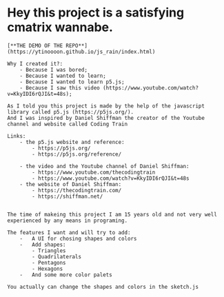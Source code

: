    # Hey this project is a satisfying cmatrix wannabe.
    
    [**THE DEMO OF THE REPO**](https://ytinoooon.github.io/js_rain/index.html)
    
    Why I created it?:
        - Because I was bored;
        - Because I wanted to learn;
        - Because I wanted to learn p5.js;
        - Because I saw this video (https://www.youtube.com/watch?v=KkyIDI6rQJI&t=48s);
    
    As I told you this project is made by the help of the javascript library called p5.js (https://p5js.org/).
    And I was inspired by Daniel Shiffman the creator of the Youtube channel and website called Coding Train
    
    Links:
        - the p5.js website and reference: 
            - https://p5js.org/
            - https://p5js.org/reference/
        
        - the video and the Youtube channel of Daniel Shiffman: 
            - https://www.youtube.com/thecodingtrain
            - https://www.youtube.com/watch?v=KkyIDI6rQJI&t=48s
        - the website of Daniel Shiffman: 
            - https://thecodingtrain.com/
            - https://shiffman.net/


    The time of makeing this project I am 15 years old and not very well experienced by any means in programing.

    The features I want and will try to add:
        -   A UI for chosing shapes and colors
        -   Add shapes: 
            - Triangles
            - Quadrilaterals
            - Pentagons
            - Hexagons
        -   And some more color palets
            
    You actually can change the shapes and colors in the sketch.js

